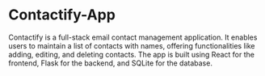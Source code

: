 # Contactify-App
Contactify is a full-stack email contact management application. It enables users to maintain a list of contacts with names, offering functionalities like adding, editing, and deleting contacts. The app is built using React for the frontend, Flask for the backend, and SQLite for the database.
